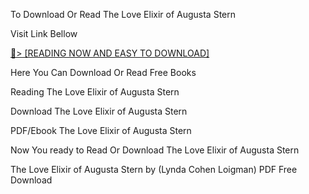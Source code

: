 To Download Or Read The Love Elixir of Augusta Stern

Visit Link Bellow

<a href="https://uk.ebookarea.xyz/?book=203579107-the-love-elixir-of-augusta-stern">📖&gt; [READING NOW AND EASY TO DOWNLOAD]</a>

Here You Can Download Or Read Free Books

Reading The Love Elixir of Augusta Stern

Download The Love Elixir of Augusta Stern

PDF/Ebook The Love Elixir of Augusta Stern

Now You ready to Read Or Download The Love Elixir of Augusta Stern

The Love Elixir of Augusta Stern by (Lynda Cohen Loigman) PDF Free Download
